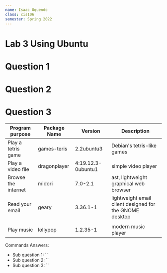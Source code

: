 ```yaml
---
name: Isaac Oquendo
class: cis106
semester: Spring 2022
---
```


# Lab 3 Using Ubuntu

# Question 1

# Question 2

# Question 3


| Program purpose     | Package Name | Version | Description |
| ------------------- | ------------ | ------- | ----------- |
| Play a tetris game  | games-teris  | 2.2ubuntu3 |  Debian's tetris-like games           |
| Play a video file   | dragonplayer |  4:19.12.3-0ubuntu1       |   simple video player          |
| Browse the internet |  midori      | 7.0-2.1        |   ast, lightweight graphical web browser          |
| Read your email     |   geary      |    3.36.1-1     |     lightweight email client designed for the GNOME desktop
          |
| Play music          |   lollypop   | 1.2.35-1  | modern music player      |




Commands Answers:
* Sub question 1: ``
* Sub question 2: ``
* Sub question 3: ``